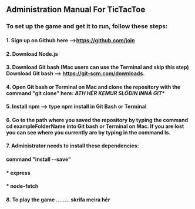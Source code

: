 ## Administration Manual For TicTacToe

### To set up the game and get it to run, follow these steps:

#### 1. Sign up on Github here -->https://github.com/join

#### 2. Download Node.js

#### 3. Download Git bash (Mac users can use the Terminal and skip this step) Download Git bash --> https://git-scm.com/downloads.

#### 4. Open Git bash or Terminal on Mac and clone the repository with the command "git clone" here: ***ATH HÉR KEMUR SLÓÐIN INNÁ GIT****

#### 5. Install npm --> type npm install in Git Bash or Terminal

#### 6. Go to the path where you saved the repository by typing the command cd exampleFolderName into Git bash or Terminal on Mac. If you are lost you can see where you currently are by typing in the command ls.

#### 7. Administrator needs to install these dependencies:

#### command "install <name of dependency> --save"
#### * express
#### * node-fetch

#### 8. To play the game ........ skrifa meira hér



